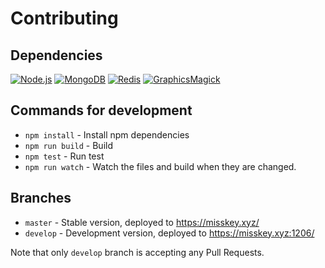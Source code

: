 # Contributing

## Dependencies
[![Node.js](https://img.shields.io/badge/Node.js-0.12.0-blue.svg)](https://nodejs.org)
[![MongoDB](https://img.shields.io/badge/MongoDB-2.6.9-blue.svg)](https://www.mongodb.org)
[![Redis](https://img.shields.io/badge/Redis-2.8.19-blue.svg)](http://redis.io)
[![GraphicsMagick](https://img.shields.io/badge/GraphicsMagick-1.3.20-blue.svg)](http://www.graphicsmagick.org)

## Commands for development
* `npm install` - Install npm dependencies
* `npm run build` - Build
* `npm test` - Run test
* `npm run watch` - Watch the files and build when they are changed.

## Branches
* `master` - Stable version, deployed to https://misskey.xyz/
* `develop` - Development version, deployed to https://misskey.xyz:1206/

Note that only `develop` branch is accepting any Pull Requests.
